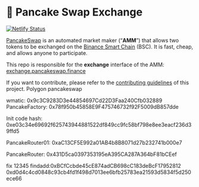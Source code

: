 # 🥞 Pancake Swap Exchange

[![Netlify Status](https://api.netlify.com/api/v1/badges/c6ef7e73-4a84-410d-83b0-b89326787dff/deploy-status)](https://app.netlify.com/sites/swap-master/deploys)

[PancakeSwap](https://pancakeswap.finance/) is an automated market maker (“**AMM**”) that allows two tokens to be exchanged on the [Binance Smart Chain](https://www.binance.org/en/smartChain) (BSC). It is fast, cheap, and allows anyone to participate.

This repo is responsible for the **exchange** interface of the AMM: [exchange.pancakeswap.finance](https://exchange.pancakeswap.finance/)

If you want to contribute, please refer to the [contributing guidelines](./CONTRIBUTING.md) of this project.
Polygon pancakeswap

wmatic: 0x9c3C9283D3e44854697Cd22D3Faa240Cfb032889
PancakeFactory: 0x78f950b45858E9F475746732f92F5009dB857dde

Init code hash: 0xe03c34e69692f625743944881522df849cc9fc58bf798e8ee3eacf236d39ffd5

PancakeRouter01: 0xaC13CF5E992a01AB4b8B8071d27b232741b000e7

PancakeRouter: 0x431D5ca0397353195eA395CA287A364bF81bCEef

fix 12345 findadd:0xBCfCcbde45cE874adCB698cC183deBcF17952812
0xd0d4c4cd0848c93cb4fd1f498d7013ee6bfb25783ea21593d5834f5d250ece66
